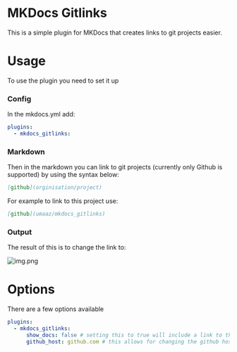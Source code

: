 # MKDocs Gitlinks
This is a simple plugin for MKDocs that creates links to git projects easier.

# Usage

To use the plugin you need to set it up

### Config
In the mkdocs.yml add:

```yaml
plugins:
  - mkdocs_gitlinks:
```

### Markdown
Then in the markdown you can link to git projects (currently only Github is supported) by using the syntax below:

```markdown
[github](orginisation/project)
```

For example to link to this project use:

```markdown
[github](umaaz/mkdocs_gitlinks)
```

### Output

The result of this is to change the link to:

![img.png](img.png)


# Options
There are a few options available

```yaml
plugins:
  - mkdocs_gitlinks:
      show_docs: false # setting this to true will include a link to the github pages for the project
      github_host: github.com # this allows for changing the github host name
```
